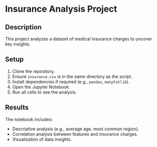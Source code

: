 # Insurance Analysis Project

## Description
This project analyzes a dataset of medical insurance charges to uncover key insights.

## Setup
1. Clone the repository.
2. Ensure `insurance.csv` is in the same directory as the script.
3. Install dependencies if required (e.g., `pandas`, `matplotlib`).
4. Open the Jupyter Notebook.
5. Run all cells to see the analysis.

## Results
The notebook includes:
- Descriptive analysis (e.g., average age, most common region).
- Correlation analysis between features and insurance charges.
- Visualization of data insights.
